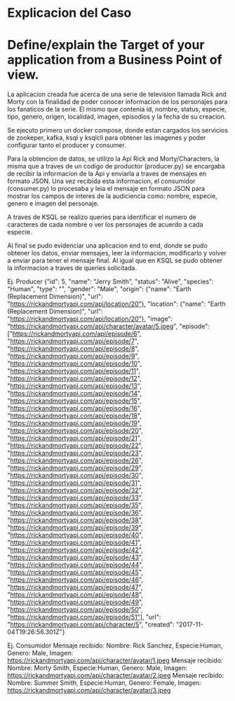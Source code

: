 # Explicacion del Caso
# Define/explain the Target of your application from a Business Point of view.

La aplicacion creada fue acerca de una serie de television llamada Rick and Morty con la finalidad de poder conocer informacion de los personajes para los fanaticos de la serie. El mismo que contenia id, nombre, status, especie, tipo, genero, origen, localidad, imagen, episodios y la fecha de su creacion. 

Se ejecuto primero un docker compose, donde estan cargados los servicios de zookeper, kafka, ksql y ksqlcli para obtener las imagenes y poder configurar tanto el producer y consumer.

Para la obtencion de datos, se utilizo la Api Rick and Morty/Characters, la misma que a traves de un codigo de productor (producer.py) se encargaba de recibir la informacion de la Api y enviarla a traves de mensajes en formato JSON.  Una vez recibida esta informacion, el consumidor (consumer.py) lo procesaba y leia el mensaje en formato JSON para mostrar los campos de interes de la audiciencia como: nombre, especie, genero e imagen del personaje.

A traves de KSQL se realizo queries para identificar el numero de caracteres de cada nombre o ver los personajes de acuerdo a cada especie. 

Al final se pudo evidenciar una aplicacion end to end, donde se pudo obtener los datos, enviar mensajes, leer la informacion, modificarlo y volver a enviar para tener el mensaje final. Al igual que en KSQL se pudo obtener la informacion a traves de queries solicitada. 

Ej. Producer
{"id": 5, "name": "Jerry Smith", "status": "Alive", "species": "Human", "type": "", "gender": "Male", "origin": {"name": "Earth (Replacement Dimension)", "url": "https://rickandmortyapi.com/api/location/20"}, "location": {"name": "Earth (Replacement Dimension)", "url": "https://rickandmortyapi.com/api/location/20"}, "image": "https://rickandmortyapi.com/api/character/avatar/5.jpeg", "episode": ["https://rickandmortyapi.com/api/episode/6", "https://rickandmortyapi.com/api/episode/7", "https://rickandmortyapi.com/api/episode/8", "https://rickandmortyapi.com/api/episode/9", "https://rickandmortyapi.com/api/episode/10", "https://rickandmortyapi.com/api/episode/11", "https://rickandmortyapi.com/api/episode/12", "https://rickandmortyapi.com/api/episode/13", "https://rickandmortyapi.com/api/episode/14", "https://rickandmortyapi.com/api/episode/15", "https://rickandmortyapi.com/api/episode/16", "https://rickandmortyapi.com/api/episode/18", "https://rickandmortyapi.com/api/episode/19", "https://rickandmortyapi.com/api/episode/20", "https://rickandmortyapi.com/api/episode/21", "https://rickandmortyapi.com/api/episode/22", "https://rickandmortyapi.com/api/episode/23", "https://rickandmortyapi.com/api/episode/26", "https://rickandmortyapi.com/api/episode/29", "https://rickandmortyapi.com/api/episode/30", "https://rickandmortyapi.com/api/episode/31", "https://rickandmortyapi.com/api/episode/32", "https://rickandmortyapi.com/api/episode/33", "https://rickandmortyapi.com/api/episode/35", "https://rickandmortyapi.com/api/episode/36", "https://rickandmortyapi.com/api/episode/38", "https://rickandmortyapi.com/api/episode/39", "https://rickandmortyapi.com/api/episode/40", "https://rickandmortyapi.com/api/episode/41", "https://rickandmortyapi.com/api/episode/42", "https://rickandmortyapi.com/api/episode/43", "https://rickandmortyapi.com/api/episode/44", "https://rickandmortyapi.com/api/episode/45", "https://rickandmortyapi.com/api/episode/46", "https://rickandmortyapi.com/api/episode/47", "https://rickandmortyapi.com/api/episode/48", "https://rickandmortyapi.com/api/episode/49", "https://rickandmortyapi.com/api/episode/50", "https://rickandmortyapi.com/api/episode/51"], "url": "https://rickandmortyapi.com/api/character/5", "created": "2017-11-04T19:26:56.301Z"}

Ej. Consumidor
Mensaje recibido: Nombre: Rick Sanchez, Especie:Human, Genero: Male, Imagen: https://rickandmortyapi.com/api/character/avatar/1.jpeg
Mensaje recibido: Nombre: Morty Smith, Especie:Human, Genero: Male, Imagen: https://rickandmortyapi.com/api/character/avatar/2.jpeg
Mensaje recibido: Nombre: Summer Smith, Especie:Human, Genero: Female, Imagen: https://rickandmortyapi.com/api/character/avatar/3.jpeg




